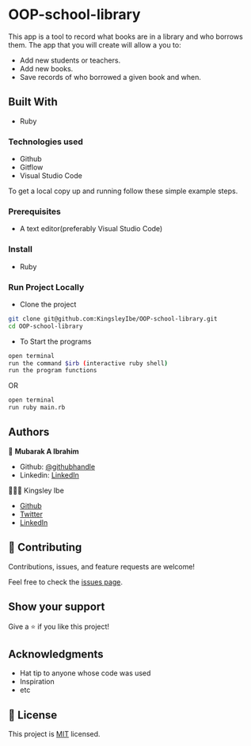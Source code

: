 # OOP-school-library
This app is a tool to record what books are in a library and who borrows them. The app that you will create will allow a you to:

- Add new students or teachers.
- Add new books.
- Save records of who borrowed a given book and when.


## Built With
- Ruby

### Technologies used
- Github
- Gitflow
- Visual Studio Code

To get a local copy up and running follow these simple example steps.

### Prerequisites
- A text editor(preferably Visual Studio Code)

### Install
- Ruby

### Run Project Locally

- Clone the project

```bash 
git clone git@github.com:KingsleyIbe/OOP-school-library.git
cd OOP-school-library
```

- To Start the programs
```bash
open terminal
run the command $irb (interactive ruby shell)
run the program functions
```

OR 

```bash
open terminal
run ruby main.rb
```
## Authors

👤 **Mubarak A Ibrahim**

- Github: [@githubhandle](https://github.com/imubarak234)
- Linkedin: [LinkedIn](https://www.linkedin.com/in/mubarak-ibrahim-mb/)

 👨🏾‍⚕️ Kingsley Ibe

- [Github](https://github.com/kingsleyibe)
- [Twitter](https://twitter.com/ibekingsley2)
- [LinkedIn](https://www.linkedin.com/in/kingsley-ibe-5669a5134)
## 🤝 Contributing

Contributions, issues, and feature requests are welcome!

Feel free to check the [issues page](https://github.com/imubarak234/OOP-school-library/issues).

## Show your support

Give a ⭐️ if you like this project!

## Acknowledgments

- Hat tip to anyone whose code was used
- Inspiration
- etc

## 📝 License

This project is [MIT](./MIT.md) licensed.
